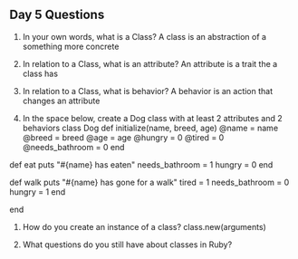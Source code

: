 ## Day 5 Questions

1. In your own words, what is a Class?
A class is an abstraction of a something more concrete

1. In relation to a Class, what is an attribute?
An attribute is a trait the a class has

1. In relation to a Class, what is behavior?
A behavior is an action that changes an attribute

1. In the space below, create a Dog class with at least 2 attributes and 2 behaviors
class Dog
  def initialize(name, breed, age)
    @name = name
    @breed = breed
    @age = age
    @hungry = 0
    @tired = 0
    @needs_bathroom = 0
  end

  def eat
    puts "#{name} has eaten"
    needs_bathroom = 1
    hungry = 0
  end

  def walk
    puts "#{name} has gone for a walk"
    tired = 1
    needs_bathroom = 0
    hungry = 1
  end

end

1. How do you create an instance of a class?
class.new(arguments)

1. What questions do you still have about classes in Ruby?
